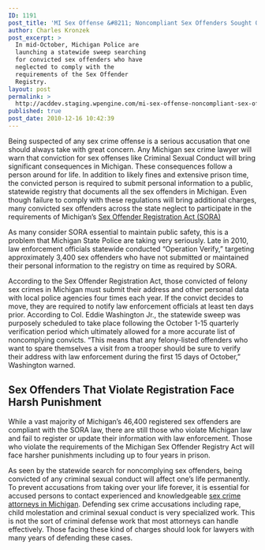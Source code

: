```yaml
---
ID: 1191
post_title: 'MI Sex Offense &#8211; Noncompliant Sex Offenders Sought Out By Michigan State Police'
author: Charles Kronzek
post_excerpt: >
  In mid-October, Michigan Police are
  launching a statewide sweep searching
  for convicted sex offenders who have
  neglected to comply with the
  requirements of the Sex Offender
  Registry.
layout: post
permalink: >
  http://acddev.staging.wpengine.com/mi-sex-offense-noncompliant-sex-offenders-sought-out-by-michigan-state-police.html
published: true
post_date: 2010-12-16 10:42:39
---
```

<p id="internal-source-marker_0.014841399298658686">Being suspected of any sex crime offense is a serious accusation that one should always take with great concern. Any Michigan sex crime lawyer will warn that conviction for sex offenses like Criminal Sexual Conduct will bring significant consequences in Michigan. These consequences follow a person around for life. In addition to likely fines and extensive prison time, the convicted person is required to submit personal information to a public, statewide registry that documents all the sex offenders in Michigan. Even though failure to comply with these regulations will bring additional charges, many convicted sex offenders across the state neglect to participate in the requirements of Michigan’s <a href="http://acddev.staging.wpengine.com/sex-offender-registry.html" target="_blank">Sex Offender Registration Act (SORA)</a></p>
As many consider SORA essential to maintain public safety, this is a problem that Michigan State Police are taking very seriously. Late in 2010, law enforcement officials statewide conducted “Operation Verify,” targeting approximately 3,400 sex offenders who have not submitted or maintained their personal information to the registry on time as required by SORA.

According to the Sex Offender Registration Act, those convicted of felony sex crimes in Michigan must submit their address and other personal data with local police agencies four times each year. If the convict decides to move, they are required to notify law enforcement officials at least ten days prior. According to Col. Eddie Washington Jr., the statewide sweep was purposely scheduled to take place following the October 1-15 quarterly verification period which ultimately allowed for a more accurate list of noncomplying convicts. “This means that any felony-listed offenders who want to spare themselves a visit from a trooper should be sure to verify their address with law enforcement during the first 15 days of October,” Washington warned.
<h2>Sex Offenders That Violate Registration Face Harsh Punishment</h2>
While a vast majority of Michigan’s 46,400 registered sex offenders are compliant with the SORA law, there are still those who violate Michigan law and fail to register or update their information with law enforcement. Those who violate the requirements of the Michigan Sex Offender Registry Act will face harsher punishments including up to four years in prison.

As seen by the statewide search for noncomplying sex offenders, being convicted of any criminal sexual conduct will affect one’s life permanently. To prevent accusations from taking over your life forever, it is essential for accused persons to contact experienced and knowledgeable <a href="http://acddev.staging.wpengine.com/">sex crime attorneys in Michigan</a>. Defending sex crime accusations including rape, child molestation and criminal sexual conduct is very specialized work. This is not the sort of criminal defense work that most attorneys can handle effectively. Those facing these kind of charges should look for lawyers with many years of defending these cases.